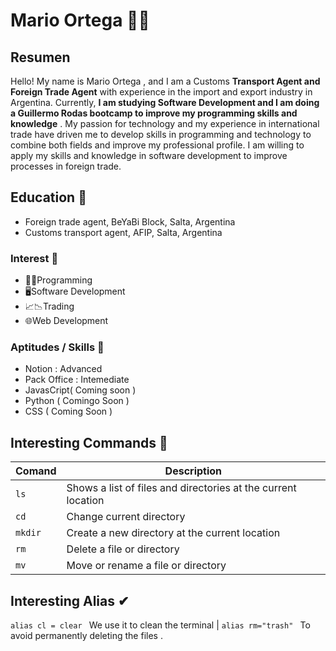 # Mario Ortega 👋🏽
## Resumen 
Hello! My name is Mario Ortega , and I am a Customs **Transport Agent and Foreign Trade Agent** with experience in the import and export industry in Argentina. Currently, **I am studying Software Development and I am doing a Guillermo Rodas bootcamp to improve my programming skills and knowledge** . My passion for technology and my experience in international trade have driven me to develop skills in programming and technology to combine both fields and improve my professional profile. I am willing to apply my skills and knowledge in software development to improve processes in foreign trade. 

## Education 🧠
- Foreign trade agent, BeYaBi Block, Salta, Argentina
- Customs transport agent, AFIP, Salta, Argentina

### Interest 🏁
- 👨‍💻Programming
- 🖥Software Development
- 📈📉Trading
- 🌐Web Development

### Aptitudes / Skills 🎯
- Notion : Advanced
- Pack Office : Intemediate 
- JavasCript( Coming soon )
- Python ( Comingo Soon )
- CSS ( Coming Soon ) 

## Interesting Commands 🤯
| Comand | Description |
| ------- | ----------- |
| `ls` | Shows a list of files and directories at the current location |
| `cd` | Change current directory |
| `mkdir` | Create a new directory at the current location |
| `rm` | Delete a file or directory |
| `mv` | Move or rename a file or directory |

## Interesting Alias ✔
 `alias cl = clear ` We use it to clean the terminal | `alias rm="trash" ` To avoid permanently deleting the files .
